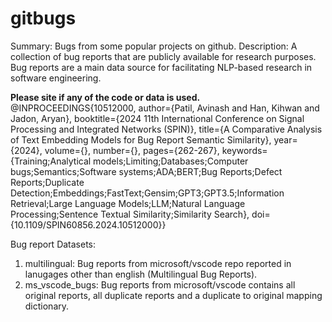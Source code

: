 # gitbugs
Summary: Bugs from some popular projects on github.
Description: A collection of bug reports that are publicly available for research purposes. Bug reports are a main data source for facilitating NLP-based research in software engineering.

**Please site if any of the code or data is used.**
@INPROCEEDINGS{10512000,
  author={Patil, Avinash and Han, Kihwan and Jadon, Aryan},
  booktitle={2024 11th International Conference on Signal Processing and Integrated Networks (SPIN)}, 
  title={A Comparative Analysis of Text Embedding Models for Bug Report Semantic Similarity}, 
  year={2024},
  volume={},
  number={},
  pages={262-267},
  keywords={Training;Analytical models;Limiting;Databases;Computer bugs;Semantics;Software systems;ADA;BERT;Bug Reports;Defect Reports;Duplicate Detection;Embeddings;FastText;Gensim;GPT3;GPT3.5;Information Retrieval;Large Language Models;LLM;Natural Language Processing;Sentence Textual Similarity;Similarity Search},
  doi={10.1109/SPIN60856.2024.10512000}}

Bug report Datasets:
1) multilingual:  Bug reports from microsoft/vscode repo reported in lanugages other than english (Multilingual Bug Reports).
2) ms_vscode_bugs: Bug reports from microsoft/vscode contains all original reports, all duplicate reports and a duplicate to original mapping dictionary.
